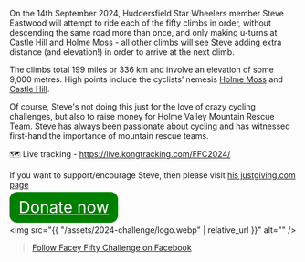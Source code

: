 ---
---

<div id="fb-root"></div>
<script async defer crossorigin="anonymous" src="https://connect.facebook.net/en_GB/sdk.js#xfbml=1&version=v20.0" nonce="NNEvzc8h"></script>

On the 14th September 2024, Huddersfield Star Wheelers member Steve Eastwood will attempt to ride each of the fifty climbs in order, without descending the same road more than once, and only making u-turns at Castle Hill and Holme Moss - all other climbs will see Steve adding extra distance (and elevation!) in order to arrive at the next climb.

The climbs total 199 miles or 336 km and involve an elevation of some 9,000 metres. High points include the cyclists’ nemesis [Holme Moss](/climbs/44-Holme-Moss,-Holmbridge.html) and [Castle Hill](/climbs/21-Lockwood-Scar-Jackroyd-Lane,-Lockwood-to-Castle-Hill.html).

Of course, Steve's not doing this just for the love of crazy cycling challenges, but also to raise money for Holme Valley Mountain Rescue Team.  Steve has always been passionate about cycling and has witnessed first-hand the importance of mountain rescue teams.

🗺 Live tracking - https://live.kongtracking.com/FFC2024/

If you want to support/encourage Steve, then please visit [his justgiving.com page](https://www.justgiving.com/page/steven-eastwood-1714080967580)

<a href="https://www.justgiving.com/page/steven-eastwood-1714080967580" style="
    padding: 0.3em 0.5em;
    /* display: block; */
    border: 2px solid green;
    border-radius: 0.5em;
    background-color: green;
    color: white;
    font-size: 2em;
">Donate now</a>

<img src="{{ "/assets/2024-challenge/logo.webp" | relative_url }}" alt="" />

<div class="fb-page" data-href="https://www.facebook.com/profile.php?id=61558610325430" data-tabs="timeline" data-width="500" data-height="" 
data-small-header="true" data-adapt-container-width="true" data-hide-cover="false" data-show-facepile="false"><blockquote cite="https://www.facebook.com/profile.php?id=61558610325430" class="fb-xfbml-parse-ignore"><a href="https://www.facebook.com/profile.php?id=61558610325430">Follow Facey Fifty Challenge on Facebook</a></blockquote></div>